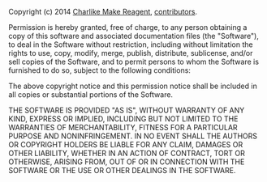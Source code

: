 Copyright (c) 2014 [Charlike Make Reagent][author-website], [contributors](https://github.com/tunnckoCore/current-week-number/graphs/contributors).  

Permission is hereby granted, free of charge, to any person
obtaining a copy of this software and associated documentation
files (the "Software"), to deal in the Software without
restriction, including without limitation the rights to use,
copy, modify, merge, publish, distribute, sublicense, and/or sell
copies of the Software, and to permit persons to whom the
Software is furnished to do so, subject to the following
conditions:

The above copyright notice and this permission notice shall be
included in all copies or substantial portions of the Software.

THE SOFTWARE IS PROVIDED "AS IS", WITHOUT WARRANTY OF ANY KIND,
EXPRESS OR IMPLIED, INCLUDING BUT NOT LIMITED TO THE WARRANTIES
OF MERCHANTABILITY, FITNESS FOR A PARTICULAR PURPOSE AND
NONINFRINGEMENT. IN NO EVENT SHALL THE AUTHORS OR COPYRIGHT
HOLDERS BE LIABLE FOR ANY CLAIM, DAMAGES OR OTHER LIABILITY,
WHETHER IN AN ACTION OF CONTRACT, TORT OR OTHERWISE, ARISING
FROM, OUT OF OR IN CONNECTION WITH THE SOFTWARE OR THE USE OR
OTHER DEALINGS IN THE SOFTWARE.


[npmjs-url]: http://npm.im/current-week-number
[npmjs-shields]: http://img.shields.io/npm/v/current-week-number.svg
[npmjs-install]: https://nodei.co/npm/current-week-number.svg?mini=true

[coveralls-url]: https://coveralls.io/r/tunnckoCore/current-week-number?branch=master
[coveralls-shields]: https://img.shields.io/coveralls/tunnckoCore/current-week-number.svg

[license-url]: https://github.com/tunnckoCore/current-week-number/blob/master/license.md
[license-img]: http://img.shields.io/badge/license-MIT-blue.svg

[travis-url]: https://travis-ci.org/tunnckoCore/current-week-number
[travis-img]: https://travis-ci.org/tunnckoCore/current-week-number.svg?branch=master

[depstat-url]: https://david-dm.org/tunnckoCore/current-week-number
[depstat-img]: https://david-dm.org/tunnckoCore/current-week-number.svg

[author-gittip-img]: http://img.shields.io/gittip/tunnckoCore.svg
[author-gittip]: https://www.gittip.com/tunnckoCore
[author-github]: https://github.com/tunnckoCore
[author-twitter]: https://twitter.com/tunnckoCore

[author-website]: http://www.whistle-bg.tk
[author-npmjs]: https://npmjs.org/~tunnckocore
